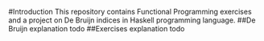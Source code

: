 #Introduction
This repository contains Functional Programming exercises and a project on De Bruijn indices in Haskell programming language.
##De Bruijn
explanation todo
##Exercises
explanation todo
